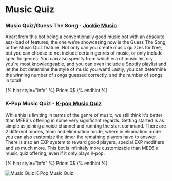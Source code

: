 # Music Quiz

### Music Quiz/Guess The Song - [Jockie Music](https://www.jockiemusic.com/commands?category=game)

Apart from this bot being a conventionally good music bot with an absolute ass-load of features, the one we're showcasing now is the Guess The Song, or the Music Quiz feature. Not only can you create music quizzes for free, but you can choose to not include certain genres of music, or only include specific genres. You can also specify from which era of music history you're most knowledgeable, and you can even include a Spotify playlist and let the bot determine the style of music you want! Lastly, you can determine the winning number of songs guessed correctly, and the number of songs in total!

{% hint style="info" %}
Price: 0$
{% endhint %}

### K-Pop Music Quiz - [K-pop Music Quiz](https://top.gg/bot/508759831755096074)

While this is limiting in terms of the genre of music, we still think it's better than MEE6's offering in some very significant regards. Getting started is as simple as joining a voice channel and running the start command. There are 2 different modes, team and elimination mode, where in elimination mode you can also customize the timer the remaining players have to answer. There is also an EXP system to reward good players, special EXP modifiers and so much more. This bot is infinitely more customizable than MEE6's music quiz offering, even if it only plays K-pop.

{% hint style="info" %}
Price: 0$
{% endhint %}

![Music Quiz K-Pop Music Quiz](<../.gitbook/assets/image (7).png>)
